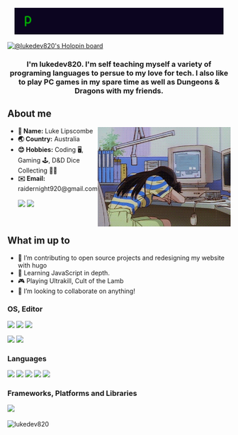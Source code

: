 <p align="center">
<img src="./assets/hello-world.gif" height="60"></img>
</p>

[![@lukedev820's Holopin board](https://holopin.io/api/user/board?user=lukedev820)](https://holopin.io/@lukedev820)

<h3 align="center">I'm lukedev820. I'm self teaching myself a variety of programing languages to persue to my love for tech. I also like to play PC games in my spare time as well as Dungeons & Dragons with my friends.</h3>

<div>
<h2>About me</h2>
<img src="assets/sleepingonkeyboard.gif" align="right" width="300">
<ul>
  <li><b>👦 Name:</b> Luke Lipscombe</li> 
  <li><b>🌏 Country:</b> Australia</li>
  <li><b>😊 Hobbies:</b> Coding 🖥️, Gaming 🕹️, D&D Dice Collecting 🐉🎲</li>
  <li><b>✉️ Email:</b> raidernight920@gmail.com</li>
  <br>
  <a href="https://discordapp.com/users/333409270475522059"><img src="https://img.shields.io/badge/Discord-%237289DA.svg?style=for-the-badge&logo=discord&logoColor=white"></img></a>
  <a href="https://luke-projects.xyz"><img src="https://img.shields.io/badge/website-000000?style=for-the-badge&logo=About.me&logoColor=white"></img></a>
</ul>
</div>
<br>
<h2>What im up to</h2>
<ul>
  <li>🔭 I’m contributing to open source projects and redesigning my website with hugo</li>
  <li>🌱 Learning JavaScript in depth.</li>
  <li>🎮 Playing Ultrakill, Cult of the Lamb</li>
  <li>👯 I’m looking to collaborate on anything!</li>
</ul>

<h3 align="left">OS, Editor</h3>
<p>
<a href="https://getfedora.org/"><img src="https://img.shields.io/badge/Fedora-294172?style=for-the-badge&logo=fedora&logoColor=white"></img></a>
<a href="https://linuxmint.com/"><img src="https://img.shields.io/badge/Linux%20Mint-87CF3E?style=for-the-badge&logo=Linux%20Mint&logoColor=white"></img></a>
<a href="https://www.microsoft.com/en-au/windows/"><img src="https://img.shields.io/badge/Windows-0078D6?style=for-the-badge&logo=windows&logoColor=white"></img></a>
</p>
<p>
<a href="https://code.visualstudio.com/"><img src="https://img.shields.io/badge/Visual%20Studio%20Code-0078d7.svg?style=for-the-badge&logo=visual-studio-code&logoColor=white"></img></a>
<a href="https://www.sublimetext.com/"><img src="https://img.shields.io/badge/sublime_text-%23575757.svg?style=for-the-badge&logo=sublime-text&logoColor=important"></img></a>
</p>

<h3 align="left">Languages</h3>
<p>
<a href="https://www.w3schools.com/html/default.asp"><img src="https://img.shields.io/badge/html5-%23E34F26.svg?style=for-the-badge&logo=html5&logoColor=white"></img></a>
<a href="https://www.w3schools.com/css/"><img src="https://img.shields.io/badge/css3-%231572B6.svg?style=for-the-badge&logo=css3&logoColor=white"></img></a>
<a href="https://www.javascript.com/"><img src="https://img.shields.io/badge/javascript-%23323330.svg?style=for-the-badge&logo=javascript&logoColor=%23F7DF1E"></img></a>
<a href="https://www.python.org/"><img src="https://img.shields.io/badge/python-3670A0?style=for-the-badge&logo=python&logoColor=ffdd54"></img></a>
<a href="https://www.gnu.org/software/bash/"><img src="https://img.shields.io/badge/shell_script-%23121011.svg?style=for-the-badge&logo=gnu-bash&logoColor=white"></img></a>
</p>


<h3 align="left">Frameworks, Platforms and Libraries</h3>

<a href="https://threejs.org/"><img src="https://img.shields.io/badge/threejs-black?style=for-the-badge&logo=three.js&logoColor=white"></img></a>

<p><img align="center" src="https://github-readme-stats.vercel.app/api/top-langs?username=lukedev820&show_icons=true&text_color=ffffff&bg_color=241f31&locale=en&layout=compact" alt="lukedev820" /></p>

